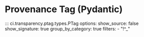 # Provenance Tag (Pydantic)

::: ci.transparency.ptag.types.PTag
    options:
      show_source: false
      show_signature: true
      group_by_category: true
      filters:
        - "!^_"
